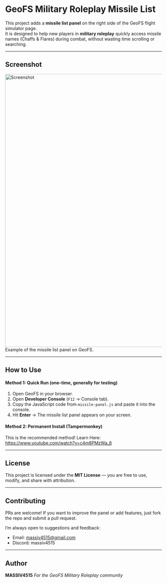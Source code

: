 # GeoFS Military Roleplay Missile List

This project adds a **missile list panel** on the right side of the GeoFS flight simulator page.  
It is designed to help new players in **military roleplay** quickly access missile names (Chaffs & Flares) during combat, without wasting time scrolling or searching.

---

## Screenshot
<img width="1919" height="875" alt="Screenshot" src="https://github.com/user-attachments/assets/1c376fae-64fc-42d7-af51-e6f5fe0387d3" />
Example of the missile list panel on GeoFS.

---

## How to Use

####  Method 1: Quick Run (one-time, generally for testing)
1. Open GeoFS in your browser.  
2. Open **Developer Console** (`F12` → Console tab).  
3. Copy the JavaScript code from `missile-panel.js` and paste it into the console.  
4. Hit **Enter** → The missile list panel appears on your screen.

####  Method 2: Permanent Install (Tampermonkey)
This is the recommended method!
Learn Here: https://www.youtube.com/watch?v=c4m8PMzWa_8

---

## License
This project is licensed under the **MIT License** — you are free to use, modify, and share with attribution.  

---

## Contributing
PRs are welcome! 
If you want to improve the panel or add features, just fork the repo and submit a pull request.

I’m always open to suggestions and feedback:  
- Email: massiv4515@gmail.com 
- Discord: massiv4515

---

## Author
**MASSIV4515**
_For the GeoFS Military Roleplay community_
